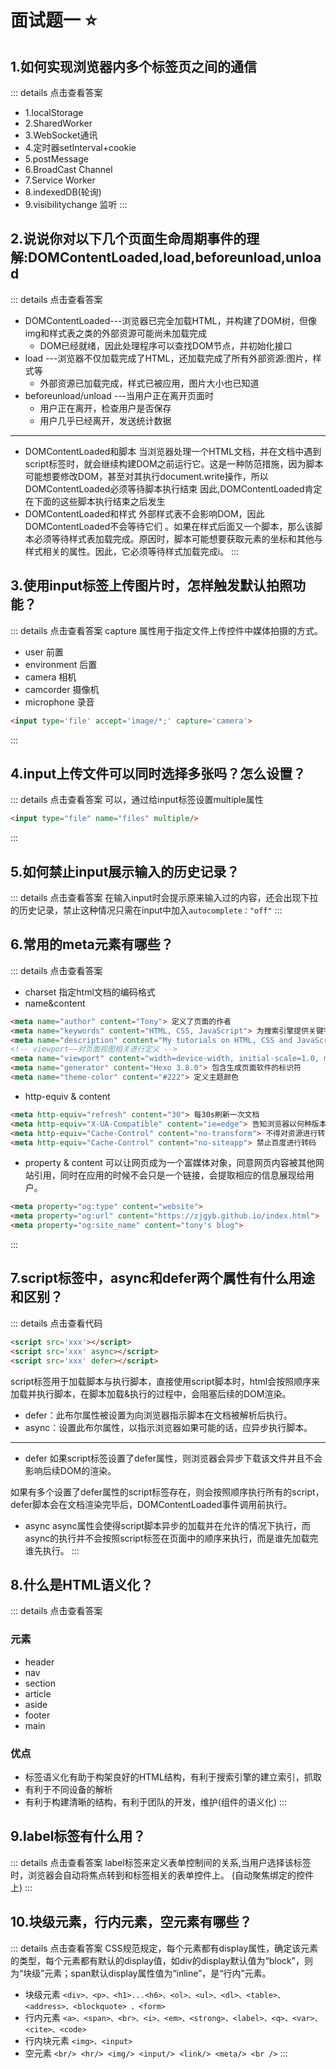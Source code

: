 # 面试题一 :star:
## 1.如何实现浏览器内多个标签页之间的通信

::: details 点击查看答案
- 1.localStorage
- 2.SharedWorker
- 3.WebSocket通讯
- 4.定时器setInterval+cookie
- 5.postMessage
- 6.BroadCast Channel
- 7.Service Worker
- 8.indexedDB(轮询)
- 9.visibilitychange 监听
:::


## 2.说说你对以下几个页面生命周期事件的理解:DOMContentLoaded,load,beforeunload,unload
::: details 点击查看答案
- DOMContentLoaded---浏览器已完全加载HTML，并构建了DOM树，但像img和样式表之类的外部资源可能尚未加载完成
  - DOM已经就绪，因此处理程序可以查找DOM节点，并初始化接口
- load ---浏览器不仅加载完成了HTML，还加载完成了所有外部资源:图片，样式等
  - 外部资源已加载完成，样式已被应用，图片大小也已知道
- beforeunload/unload ---当用户正在离开页面时
  - 用户正在离开，检查用户是否保存
  - 用户几乎已经离开，发送统计数据
***
- DOMContentLoaded和脚本
当浏览器处理一个HTML文档，并在文档中遇到script标签时，就会继续构建DOM之前运行它。这是一种防范措施，因为脚本可能想要修改DOM，甚至对其执行document.write操作，所以DOMContentLoaded必须等待脚本执行结束
因此,DOMContentLoaded肯定在下面的这些脚本执行结束之后发生
- DOMContentLoaded和样式
外部样式表不会影响DOM，因此DOMContentLoaded不会等待它们
。如果在样式后面又一个脚本，那么该脚本必须等待样式表加载完成。原因时，脚本可能想要获取元素的坐标和其他与样式相关的属性。因此，它必须等待样式加载完成i。
:::


## 3.使用input标签上传图片时，怎样触发默认拍照功能？
::: details 点击查看答案
capture 属性用于指定文件上传控件中媒体拍摄的方式。

- user 前置
- environment 后置
- camera 相机
- camcorder 摄像机
- microphone 录音
```HTML
<input type='file' accept='image/*;' capture='camera'>
```
:::

## 4.input上传文件可以同时选择多张吗？怎么设置？
::: details 点击查看答案
可以，通过给input标签设置multiple属性
```HTML
<input type="file" name="files" multiple/>
```
:::


## 5.如何禁止input展示输入的历史记录？
::: details 点击查看答案
在输入input时会提示原来输入过的内容，还会出现下拉的历史记录，禁止这种情况只需在input中加入`autocomplete："off"`
:::


## 6.常用的meta元素有哪些？
::: details 点击查看答案
- charset 指定html文档的编码格式
- name&content 
```HTML
<meta name="author" content="Tony"> 定义了页面的作者
<meta name="keywords" content="HTML, CSS, JavaScript"> 为搜索引擎提供关键字
<meta name="description" content="My tutorials on HTML, CSS and JavaScript"> 对网页整体的描述
<!-- viewport——对页面视图相关进行定义 -->
<meta name="viewport" content="width=device-width, initial-scale=1.0, maximum-scale=1.0, minmum-scale=1.0">
<meta name="generator" content="Hexo 3.8.0"> 包含生成页面软件的标识符
<meta name="theme-color" content="#222"> 定义主题颜色
```
- http-equiv & content
```HTML
<meta http-equiv="refresh" content="30"> 每30s刷新一次文档
<meta http-equiv="X-UA-Compatible" content="ie=edge"> 告知浏览器以何种版本渲染界面。下面的例子有限使用IE最新版本
<meta http-equiv="Cache-Control" content="no-transform"> 不得对资源进行转换或转变。
<meta http-equiv="Cache-Control" content="no-siteapp"> 禁止百度进行转码
```
- property & content
可以让网页成为一个富媒体对象，同意网页内容被其他网站引用，同时在应用的时候不会只是一个链接，会提取相应的信息展现给用户。
```HTML
<meta property="og:type" content="website">
<meta property="og:url" content="https://zjgyb.github.io/index.html">
<meta property="og:site_name" content="tony's blog">
```
:::


## 7.script标签中，async和defer两个属性有什么用途和区别？
::: details 点击查看代码
```html
<script src='xxx'></script>
<script src='xxx' async></script>
<script src='xxx' defer></script>
```
script标签用于加载脚本与执行脚本，直接使用script脚本时，html会按照顺序来加载并执行脚本，在脚本加载&执行的过程中，会阻塞后续的DOM渲染。
- defer：此布尔属性被设置为向浏览器指示脚本在文档被解析后执行。
- async：设置此布尔属性，以指示浏览器如果可能的话，应异步执行脚本。
***
- defer
如果script标签设置了defer属性，则浏览器会异步下载该文件并且不会影响后续DOM的渲染。

如果有多个设置了defer属性的script标签存在，则会按照顺序执行所有的script，defer脚本会在文档渲染完毕后，DOMContentLoaded事件调用前执行。
- async
async属性会使得script脚本异步的加载并在允许的情况下执行，而async的执行并不会按照script标签在页面中的顺序来执行，而是谁先加载完谁先执行。
:::


## 8.什么是HTML语义化？
::: details 点击查看答案
### 元素
- header
- nav
- section
- article
- aside
- footer
- main

### 优点
- 标签语义化有助于构架良好的HTML结构，有利于搜索引擎的建立索引，抓取
- 有利于不同设备的解析
- 有利于构建清晰的结构，有利于团队的开发，维护(组件的语义化)
:::


## 9.label标签有什么用？
::: details 点击查看答案
label标签来定义表单控制间的关系,当用户选择该标签时，浏览器会自动将焦点转到和标签相关的表单控件上。
(自动聚焦绑定的控件上)
:::


## 10.块级元素，行内元素，空元素有哪些？
::: details 点击查看答案
CSS规范规定，每个元素都有display属性，确定该元素的类型，每个元素都有默认的display值，如div的display默认值为“block”，则为“块级”元素；span默认display属性值为“inline”，是“行内”元素。
- 块级元素
`<div>、<p>、<h1>...<h6>、<ol>、<ul>、<dl>、<table>、<address>、<blockquote> 、<form>`
- 行内元素
`<a>、<span>、<br>、<i>、<em>、<strong>、<label>、<q>、<var>、<cite>、<code>`
- 行内块元素
`<img>、<input>`
- 空元素
`<br/> <hr/> <img/> <input/> <link/> <meta/> <br />`
:::

